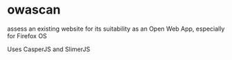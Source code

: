 owascan
=======

assess an existing website for its suitability as an Open Web App, especially for Firefox OS

Uses CasperJS and SlimerJS
